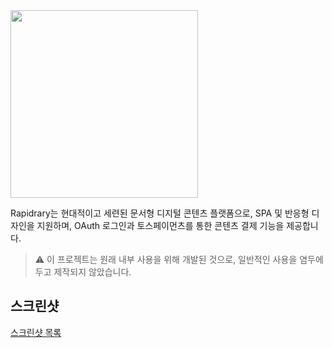 <img src="https://github.com/user-attachments/assets/de50845d-615e-47e8-b38b-d46d78b316ca" width="300">

Rapidrary는 현대적이고 세련된 문서형 디지털 콘텐츠 플랫폼으로, SPA 및 반응형 디자인을 지원하며, OAuth 로그인과 토스페이먼츠를 통한 콘텐츠 결제 기능을 제공합니다.

> ⚠️ 이 프로젝트는 원래 내부 사용을 위해 개발된 것으로, 일반적인 사용을 염두에 두고 제작되지 않았습니다.

## 스크린샷
[스크린샷 목록](screenshots.md)
